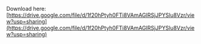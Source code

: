 Download here: [https://drive.google.com/file/d/1f20hPtyh0FTi8VAmAGlRSjJPYSlu8Vzr/view?usp=sharing](https://drive.google.com/file/d/1f20hPtyh0FTi8VAmAGlRSjJPYSlu8Vzr/view?usp=sharing)
